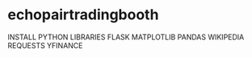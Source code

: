 # echopairtradingbooth

INSTALL PYTHON LIBRARIES
FLASK
MATPLOTLIB
PANDAS
WIKIPEDIA
REQUESTS
YFINANCE
